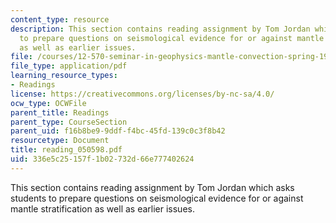 ```yaml
---
content_type: resource
description: This section contains reading assignment by Tom Jordan which asks students
  to prepare questions on seismological evidence for or against mantle stratification
  as well as earlier issues.
file: /courses/12-570-seminar-in-geophysics-mantle-convection-spring-1998/336e5c25157f1b02732d66e777402624_reading_050598.pdf
file_type: application/pdf
learning_resource_types:
- Readings
license: https://creativecommons.org/licenses/by-nc-sa/4.0/
ocw_type: OCWFile
parent_title: Readings
parent_type: CourseSection
parent_uid: f16b8be9-9ddf-f4bc-45fd-139c0c3f8b42
resourcetype: Document
title: reading_050598.pdf
uid: 336e5c25-157f-1b02-732d-66e777402624
---
```

This section contains reading assignment by Tom Jordan which asks students to prepare questions on seismological evidence for or against mantle stratification as well as earlier issues.